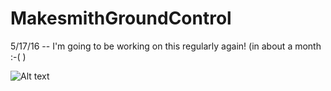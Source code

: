 MakesmithGroundControl
======================

5/17/16 -- I'm going to be working on this regularly again! (in about a month :-( )

![Alt text](\Documentation\GroundControlDataFlow.png)